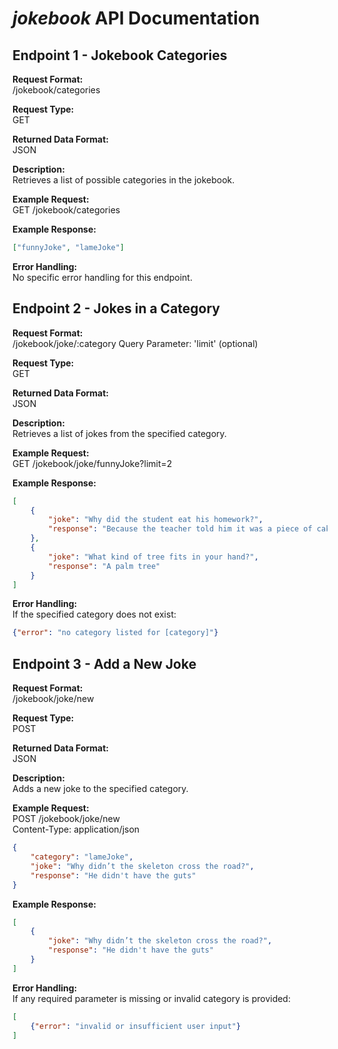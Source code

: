 # *jokebook* API Documentation

## Endpoint 1 - Jokebook Categories

**Request Format:**  
/jokebook/categories

**Request Type:**  
GET

**Returned Data Format:**  
JSON

**Description:**  
Retrieves a list of possible categories in the jokebook.

**Example Request:**  
GET /jokebook/categories

**Example Response:**  
```json
["funnyJoke", "lameJoke"]
```

**Error Handling:**  
No specific error handling for this endpoint.

## Endpoint 2 - Jokes in a Category

**Request Format:**  
/jokebook/joke/:category Query Parameter: 'limit' (optional)

**Request Type:**  
GET

**Returned Data Format:**  
JSON

**Description:**  
Retrieves a list of jokes from the specified category.

**Example Request:**  
GET /jokebook/joke/funnyJoke?limit=2

**Example Response:**  
```json
[
    {
        "joke": "Why did the student eat his homework?",
        "response": "Because the teacher told him it was a piece of cake!"
    },
    {
        "joke": "What kind of tree fits in your hand?",
        "response": "A palm tree"
    }
]
```

**Error Handling:**  
If the specified category does not exist:
```json
{"error": "no category listed for [category]"}
```

## Endpoint 3 - Add a New Joke

**Request Format:**  
/jokebook/joke/new

**Request Type:**  
POST

**Returned Data Format:**  
JSON

**Description:**  
Adds a new joke to the specified category.

**Example Request:**  
POST /jokebook/joke/new  
Content-Type: application/json    
```json
{
    "category": "lameJoke",
    "joke": "Why didn’t the skeleton cross the road?",
    "response": "He didn't have the guts"
}
```

**Example Response:**  
```json
[
    {
        "joke": "Why didn’t the skeleton cross the road?", 
        "response": "He didn't have the guts"
    }
]
```

**Error Handling:**  
If any required parameter is missing or invalid category is provided:
```json
[
    {"error": "invalid or insufficient user input"}
]
```